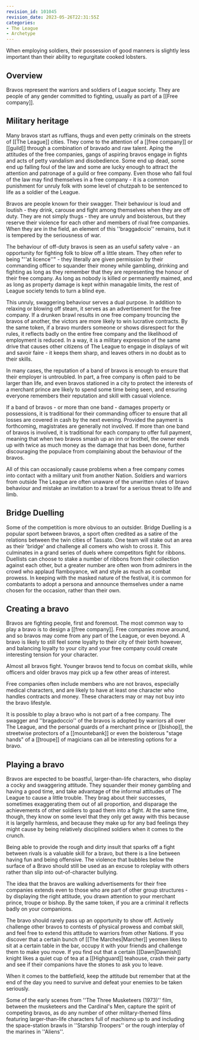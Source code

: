 ```yaml
---
revision_id: 101045
revision_date: 2023-05-26T22:31:55Z
categories:
- The League
- Archetype
---
```


When employing soldiers, their possession of good manners is slightly less important than their ability to regurgitate cooked lobsters.

## Overview
Bravos represent the warriors and soldiers of League society. They are people of any gender committed to fighting, usually as part of a [[Free company]].

## Military heritage
Many bravos start as ruffians, thugs and even petty criminals on the streets of [[The League]] cities. They come to the attention of a [[free company]] or [[guild]] through a combination of bravado and raw talent. Aping the attitudes of the free companies, gangs of aspiring bravos engage in fights and acts of petty vandalism and disobedience. Some end up dead, some end up falling foul of the law and some are lucky enough to attract the attention and patronage of a guild or free company. Even those who fall foul of the law may find themselves in a free company - it is a common punishment for unruly folk with some level of chutzpah to be sentenced to life as a soldier of the League.

Bravos are people known for their swagger. Their behaviour is loud and loutish - they drink, carouse and fight among themselves when they are off duty. They are not simply thugs - they are unruly and boisterous, but they reserve their violence for each other and members of rival free companies. When they are in the field, an element of this ''braggadocio'' remains, but it is tempered by the seriousness of war.

The behaviour of off-duty bravos is seen as an useful safety valve - an opportunity for fighting folk to blow off a little steam. They often refer to being "''at licence''" - they literally are given permission by their commanding officer to squander their money while gambling, drinking and fighting as long as they remember that they are representing the honour of their free company. As long as nobody is killed or permanently maimed, and as long as property damage is kept within managable limits, the rest of League society tends to turn a blind eye. 

This unruly, swaggering behaviour serves a dual purpose. In addition to relaxing or blowing off steam, it serves as an advertisement for the free company. If a drunken brawl results in one free company trouncing the bravos of another, the victors are more likely to win lucrative contracts. By the same token, if a bravo murders someone or shows disrespect for the rules, it reflects badly on the entire free company and the likelihood of employment is reduced. In a way, it is a military expression of the same drive that causes other citizens of The League to engage in displays of wit and savoir faire - it keeps them sharp, and leaves others in no doubt as to their skills.

In many cases, the reputation of a band of bravos is enough to ensure that their employer is untroubled. In part, a free company is often paid to be larger than life, and even bravos stationed in a city to protect the interests of a merchant prince are likely to spend some time being seen, and ensuring everyone remembers their reputation and skill with casual violence.

If a band of bravos - or more than one band - damages property or possessions, it is traditional for their commanding officer to ensure that all losses are covered in cash by the next evening. Provided the payment is forthcoming, magistrates are generally not involved. If more than one band of bravos is involved, it is traditional for each company to offer full payment, meaning that when two bravos smash up an inn or brothel, the owner ends up with twice as much money as the damage that has been done, further discouraging the populace from complaining about the behaviour of the bravos. 

All of this can occasionally cause problems when a free company comes into contact with a military unit from another Nation. Soldiers and warriors from outside The League are often unaware of the unwritten rules of bravo behaviour and mistake an invitation to a brawl for a serious threat to life and limb.
## Bridge Duelling
Some of the competition is more obvious to an outsider. Bridge Duelling is a popular sport between bravos, a sport often credited as a satire of the relations between the twin cities of Tassato. One team will stake out an area as their 'bridge' and challenge all comers who wish to cross it. This culminates in a grand series of duels where competitors fight for ribbons. Duellists can choose to stake a number of ribbons from their collection against each other, but a greater number are often won from admirers in the crowd who applaud flamboyance, wit and style as much as combat prowess. In keeping with the masked nature of the festival, it is common for combatants to adopt a persona and announce themselves under a name chosen for the occasion, rather than their own.

## Creating a bravo
Bravos are fighting people, first and foremost. The most common way to play a bravo is to design a [[free company]]. Free companies move around, and so bravos may come from any part of the League, or even beyond. A bravo is likely to still feel some loyalty to their city of their birth however, and balancing loyalty to your city and your free company could create interesting tension for your character.

Almost all bravos fight. Younger bravos tend to focus on combat skills, while officers and older bravos may pick up a few other areas of interest. 

Free companies often include members who are not bravos, especially medical characters, and are likely to have at least one character who handles contracts and money. These characters may or may not buy into the bravo lifestyle.

It is possible to play a bravo who is not part of a free company. The swagger and ''bragadoccio'' of the bravos is adopted by warriors all over The League, and the personal guards of a merchant prince or [[bishop]], the streetwise protectors of a [[mountebank]] or even the boisterous "stage hands" of a [[troupe]] of magicians can all be interesting options for a bravo.

## Playing a bravo
Bravos are expected to be boastful, larger-than-life characters, who display a cocky and swaggering attitude. They squander their money gambling and having a good time, and take advantage of the informal attitudes of The League to cause a little trouble. They brag about their successes, sometimes exaggerating them out of all proportion, and disparage the achievements of other soldiers to goad them into a fight. At the same time, though, they know on some level that they only get away with this because it is largelly harmless, and because they make up for any bad feelings they might cause by being relatively disciplined soldiers when it comes to the crunch.

Being able to provide the rough and dirty insult that sparks off a fight between rivals is a valuable skill for a bravo, but there is a line between having fun and being offensive. The violence that bubbles below the surface of a Bravo should still be used as an excuse to roleplay with others rather than slip into out-of-character bullying. 

The idea that the bravos are walking advertisements for their free companies extends even to those who are part of other group structures - by displaying the right attitude, you drawn attention to your merchant prince, troupe or bishop. By the same token, if you are a criminal it reflects badly on your companions.

The bravo should rarely pass up an opportunity to show off. Actively challenge other bravos to contests of physical prowess and combat skill, and feel free to extend this attitude to warriors from other Nations. If you discover that a certain bunch of [[The Marches|Marcher]] yeomen likes to sit at a certain table in the bar, occupy it with your friends and challenge them to make you move. If you find out that a certain [[Dawn|Dawnish]] knight likes a quiet cup of tea at a [[Highguard]] teahouse, crash their party and see if their companions have the stones to ask you to leave. 

When it comes to the battlefield, keep the attitude but remember that at the end of the day you need to survive and defeat your enemies to be taken seriously.

Some of the early scenes from ''The Three Musketeers (1973)'' film, between the musketeers and the Cardinal's Men, capture the spirit of competing bravos, as do any number of other military-themed films featuring larger-than-life characters full of machismo up to and including the space-station brawls in ''Starship Troopers'' or the rough interplay of the marines in ''Aliens''.

